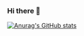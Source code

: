### Hi there 👋

[![Anurag's GitHub stats](https://github-readme-stats.vercel.app/api?username=Basnetsuman4)](https://github.com/anuraghazra/github-readme-stats)

  
